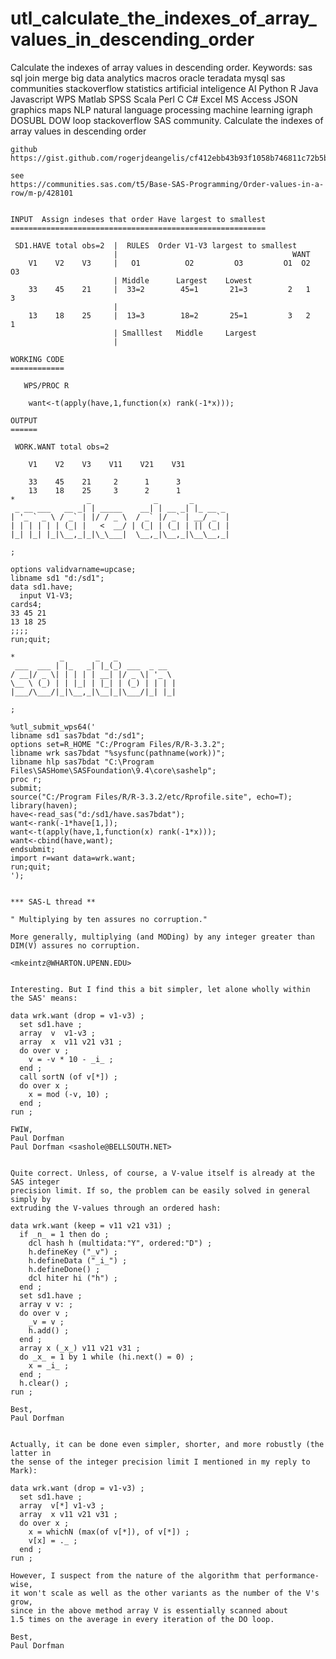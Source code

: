 # utl_calculate_the_indexes_of_array_values_in_descending_order
Calculate the indexes of array values in descending order.  Keywords: sas sql join merge big data analytics macros oracle teradata mysql sas communities stackoverflow statistics artificial inteligence AI Python R Java Javascript WPS Matlab SPSS Scala Perl C C# Excel MS Access JSON graphics maps NLP natural language processing machine learning igraph DOSUBL DOW loop stackoverflow SAS community.
    Calculate the indexes of array values in descending order

    github
    https://gist.github.com/rogerjdeangelis/cf412ebb43b93f1058b746811c72b5be

    see
    https://communities.sas.com/t5/Base-SAS-Programming/Order-values-in-a-row/m-p/428101


    INPUT  Assign indeses that order Have largest to smallest
    =========================================================

     SD1.HAVE total obs=2  |  RULES  Order V1-V3 largest to smallest
                           |                                       WANT
        V1    V2    V3     |   O1          O2         O3         O1  O2  O3
                           | Middle      Largest    Lowest
        33    45    21     |  33=2        45=1       21=3         2   1   3
                           |
        13    18    25     |  13=3        18=2       25=1         3   2   1
                           | Smalllest   Middle     Largest
                           |

    WORKING CODE
    ============

       WPS/PROC R

        want<-t(apply(have,1,function(x) rank(-1*x)));

    OUTPUT
    ======

     WORK.WANT total obs=2

        V1    V2    V3    V11    V21    V31

        33    45    21     2      1      3
        13    18    25     3      2      1
    *                _              _       _
     _ __ ___   __ _| | _____    __| | __ _| |_ __ _
    | '_ ` _ \ / _` | |/ / _ \  / _` |/ _` | __/ _` |
    | | | | | | (_| |   <  __/ | (_| | (_| | || (_| |
    |_| |_| |_|\__,_|_|\_\___|  \__,_|\__,_|\__\__,_|

    ;

    options validvarname=upcase;
    libname sd1 "d:/sd1";
    data sd1.have;
      input V1-V3;
    cards4;
    33 45 21
    13 18 25
    ;;;;
    run;quit;

    *          _       _   _
     ___  ___ | |_   _| |_(_) ___  _ __
    / __|/ _ \| | | | | __| |/ _ \| '_ \
    \__ \ (_) | | |_| | |_| | (_) | | | |
    |___/\___/|_|\__,_|\__|_|\___/|_| |_|

    ;

    %utl_submit_wps64('
    libname sd1 sas7bdat "d:/sd1";
    options set=R_HOME "C:/Program Files/R/R-3.3.2";
    libname wrk sas7bdat "%sysfunc(pathname(work))";
    libname hlp sas7bdat "C:\Program Files\SASHome\SASFoundation\9.4\core\sashelp";
    proc r;
    submit;
    source("C:/Program Files/R/R-3.3.2/etc/Rprofile.site", echo=T);
    library(haven);
    have<-read_sas("d:/sd1/have.sas7bdat");
    want<-rank(-1*have[1,]);
    want<-t(apply(have,1,function(x) rank(-1*x)));
    want<-cbind(have,want);
    endsubmit;
    import r=want data=wrk.want;
    run;quit;
    ');


    *** SAS-L thread **

    " Multiplying by ten assures no corruption."

    More generally, multiplying (and MODing) by any integer greater than DIM(V) assures no corruption.

    <mkeintz@WHARTON.UPENN.EDU>


    Interesting. But I find this a bit simpler, let alone wholly within the SAS' means:

    data wrk.want (drop = v1-v3) ;
      set sd1.have ;
      array  v  v1-v3 ;
      array  x  v11 v21 v31 ;
      do over v ;
        v = -v * 10 - _i_ ;
      end ;
      call sortN (of v[*]) ;
      do over x ;
        x = mod (-v, 10) ;
      end ;
    run ;

    FWIW,
    Paul Dorfman
    Paul Dorfman <sashole@BELLSOUTH.NET>


    Quite correct. Unless, of course, a V-value itself is already at the SAS integer
    precision limit. If so, the problem can be easily solved in general simply by
    extruding the V-values through an ordered hash:

    data wrk.want (keep = v11 v21 v31) ;
      if _n_ = 1 then do ;
        dcl hash h (multidata:"Y", ordered:"D") ;
        h.defineKey ("_v") ;
        h.defineData ("_i_") ;
        h.defineDone() ;
        dcl hiter hi ("h") ;
      end ;
      set sd1.have ;
      array v v: ;
      do over v ;
        _v = v ;
        h.add() ;
      end ;
      array x (_x_) v11 v21 v31 ;
      do _x_ = 1 by 1 while (hi.next() = 0) ;
        x = _i_ ;
      end ;
      h.clear() ;
    run ;

    Best,
    Paul Dorfman


    Actually, it can be done even simpler, shorter, and more robustly (the latter in
    the sense of the integer precision limit I mentioned in my reply to Mark):

    data wrk.want (drop = v1-v3) ;
      set sd1.have ;
      array  v[*] v1-v3 ;
      array  x v11 v21 v31 ;
      do over x ;
        x = whichN (max(of v[*]), of v[*]) ;
        v[x] = ._ ;
      end ;
    run ;

    However, I suspect from the nature of the algorithm that performance-wise,
    it won't scale as well as the other variants as the number of the V's grow,
    since in the above method array V is essentially scanned about
    1.5 times on the average in every iteration of the DO loop.

    Best,
    Paul Dorfman
